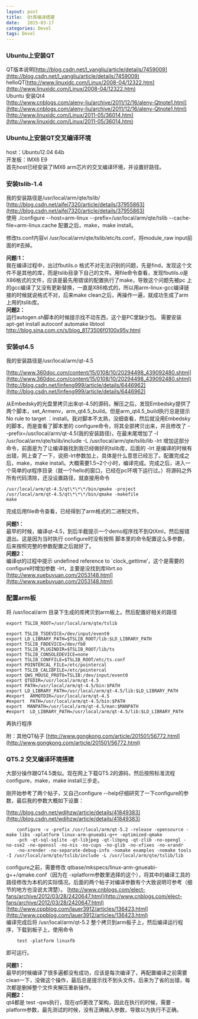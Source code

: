 ```yaml
---
layout: post
title:  Qt库编译搭建
date:   2015-03-17 
categories: Devel
tags: Devel
---
```

<!--more-->
### Ubuntu上安装QT
QT版本说明[http://blog.csdn.net/l_yangliu/article/details/7459009](http://blog.csdn.net/l_yangliu/article/details/7459009)  
helloQT[http://www.linuxidc.com/Linux/2008-04/12322.htm](http://www.linuxidc.com/Linux/2008-04/12322.htm)  
Ubuntu 安装Qt4  
[http://www.cnblogs.com/aleny-liu/archive/2011/12/16/aleny-Qtnote1.html](http://www.cnblogs.com/aleny-liu/archive/2011/12/16/aleny-Qtnote1.html)  
[http://www.linuxidc.com/Linux/2011-05/36014.htm](http://www.linuxidc.com/Linux/2011-05/36014.htm)

### Ubuntu上安装QT交叉编译环境
host：Ubuntu12.04 64b  
开发板：IMX6 E9  
首先host已经安装了IMX6 arm芯片的交叉编译环境，并设置好路径。

### 安装tslib-1.4
我的安装路径是/usr/local/arm/qte/tslib/  
[http://blog.csdn.net/aifei7320/article/details/37955863](http://blog.csdn.net/aifei7320/article/details/37955863)  
使用 ./configure  --host=arm-linux  --prefix=/usr/local/arm/qte/tslib  --cache-file=arm-linux.cache 配置之后，make，make install。

修改ts.conf内容vi /usr/local/arm/qte/tslib/etc/ts.conf，将module_raw input前面的#去掉。


**问题:1：**  
我在编译过程中，出过fbutils.o 格式不对无法识别的问题，先是find，发现这个文件不是其他的库，而是tslib目录下自己的文件。用file命令查看，发现fbutils.o是X86格式的文件，应该是最先用错误的配置执行了make，导致这个问题先被pc 上的gcc编译了又没有更新替换，一直是X86格式的，所以用arm-linux-gcc编译链接的时候就说格式不对，后来make clean之后，再操作一遍，就成功生成了arm上用的tslib库。  
**问题2：**  
运行autogen.sh脚本的时候提示找不动东西，这个是PC里缺少包。 需要安装 apt-get install autoconf automake libtool
http://blog.sina.com.cn/s/blog_8173506f0100x95v.html

### 安装qt4.5
我的安装路径是/usr/local/arm/qt-4.5

[http://www.360doc.com/content/15/0108/10/20294498_439092480.shtml](http://www.360doc.com/content/15/0108/10/20294498_439092480.shtml)  
[http://blog.csdn.net/linfeng999/article/details/6446962](http://blog.csdn.net/linfeng999/article/details/6446962)

从Embedsky的光盘里拷贝出来qt-4.5的源码，解压之后，发现Embedsky提供了两个脚本，set_Armenv，arm_qt4.5_build。但是arm_qt4.5_build执行总是提示No rule to target ：install。我对脚本不太熟，没细查看，然后就没用Embedsky的脚本，而是查看了脚本里的 configure命令，将其全部拷贝出来，并且修改了  --prefix=/usr/local/arm/qt-4.5(我的安装路径)，在最末尾增加了 -I /usr/local/arm/qte/tslib/include -L /usr/local/arm/qte/tslib/lib -lrt  增加这部分命令，前面是为了让编译器找到我已经做好的tslib库，后面的 -lrt 是编译的时候有出错，网上查了一下，说把-lrt参数加上，具体是什么意思已经忘了。配置完成之后，make，make install。大概需要1.5~2个小时，编译完成。完成之后，进入一个简单的qt程序目录（就一个hello的窗口，已经在pc环境下运行过。）将源码之外所有代码清除，还没设置路径，就直接用命令   
```
/usr/local/arm/qt-4.5/qt\*\*\*/bin/qmake -project  
/usr/local/arm/qt-4.5/qt\*\*\*/bin/qmake -makefile    
make
```
完成后用file命令查看，已经得到了arm格式的二进制文件。

**问题1：**  
最早的时候，编译qt-4.5，到后半截提示一个demo程序找不到QtXml，然后报错退出。这是因为当时执行 configure时没有按照 脚本里的命令配置这么多参数，后来按照完整的参数配置之后就好了。  
**问题2：**  
编译qt的过程中提示 undefined reference to `clock_gettime’，这个是需要的configure时增加参数 -lrt，主要是没找到库librt.so  
[http://www.xuebuyuan.com/2053148.html](http://www.xuebuyuan.com/2053148.html)

### 配置arm板
将 /usr/local/arm 目录下生成的库拷贝到arm板上。然后配置好相关的路径

    export TSLIB_ROOT=/usr/local/arm/qte/tslib 
    
    export TSLIB_TSDEVICE=/dev/input/event0
    export LD_LIBRARY_PATH=$TSLIB_ROOT/lib:$LD_LIBRARY_PATH
    export TSLIB_FBDEVICE=/dev/fb0
    export TSLIB_PLUGINDIR=$TSLIB_ROOT/lib/ts
    export TSLIB_CONSOLEDEVICE=none
    export TSLIB_CONFFILE=$TSLIB_ROOT/etc/ts.conf
    export POINTERCAL_FILE=/etc/pointercal
    export TSLIB_CALIBFILE=/etc/pointercal
    export QWS_MOUSE_PROTO=TSLIB:/dev/input/event0
    export QTEDIR=/usr/local/arm/qt-4.5
    export PATH=/usr/local/arm/qt-4.5/bin:$PATH
    export LD_LIBRARY_PATH=/usr/local/arm/qt-4.5/lib:$LD_LIBRARY_PATH
    #export  ARMQTDIR=/usr/local/arm/qt-4.5
    #export  PATH=/usr/local/arm/qt-4.5/bin:$PATH
    export  MANPATH=/usr/local/arm/qt-4.5/man:$MANPATH
    #export  LD_LIBRARY_PATH=/usr/local/arm/qt-4.5/lib:$LD_LIBRARY_PATH

再执行程序

附：其他QT帖子
[http://www.gongkong.com/article/201501/56772.html](http://www.gongkong.com/article/201501/56772.html)  


### QT5.2 交叉编译环境搭建
大部分操作跟QT4.5类似。现在网上下载QT5.2的源码，然后按照标准流程  configure，make，make install三步走。

刚开始参考了两个帖子，又自己configure --help仔细研究了一下configure的参数，最后我的参数大概如下设置：

[http://blog.csdn.net/wdjhzw/article/details/41849383](http://blog.csdn.net/wdjhzw/article/details/41849383)  

        configure -v -prefix /usr/local/arm/qt-5.2 -release -opensource -make libs -xplatform linux-arm-gnueabi-g++ -optimized-qmake 
        -pch -qt-sql-sqlite -qt-libjpeg -qt-libpng -qt-zlib -no-opengl -no-sse2 -no-openssl -no-nis -no-cups -no-glib -no-xfixes -no-xrandr 
        -no-xrender -no-separate-debug-info -nomake examples -nomake tools -I /usr/local/arm/qte/tslib/include -L /usr/local/arm/qte/tslib/lib

configure之前，需要修改  qtbase/mkspecs/linux-arm-gnueabi-g++/qmake.conf（因为在 -xplatform参数里选择的这个），将其中的编译工具的路径修改为本机的实际情况。后面的两个帖子对编译参数有个大致说明可参考（细节的地方也没说太清楚）。 
[http://www.cnblogs.com/elect-fans/archive/2012/03/28/2420647.html](http://www.cnblogs.com/elect-fans/archive/2012/03/28/2420647.html)  
[http://www.cppblog.com/lauer3912/articles/136423.html](http://www.cppblog.com/lauer3912/articles/136423.html)  
编译完成后将 /usr/local/arm/qt-5.2 整个拷贝到arm板子上，然后编译运行程序，下载到板子上，使用命令

        test -platform linuxfb

即可运行。

**问题1：**  
最早的时候编译了很多遍都没有成功，应该是每次编译了，再配置编译之前需要clean一下，没做这个操作，最后总是提示找不到头文件。后来为了省的出错，每次都是删掉整个文件夹解压重新操作。  
**问题2：**  
qt4都是  test -qws执行，现在qt5更改了架构，因此在执行的时候，需要 -platform参数，最先测试的时候，没有正确输入参数，导致以为执行不正确。




